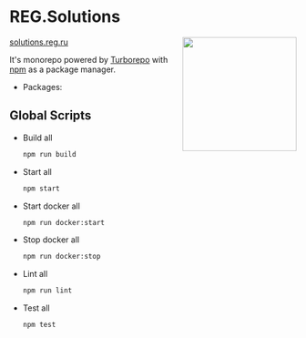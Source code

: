 # REG.Solutions

<img src="https://static.tildacdn.com/tild3363-3434-4531-b839-653065656338/logo_RegSolutions.svg" width="200" align="right">

[solutions.reg.ru](https://https://solutions.reg.ru/)

It's monorepo powered by [Turborepo](https://turborepo.org) with [npm](https://www.npmjs.com/) as a package manager.

- Packages:


## Global Scripts

- Build all

  ```sh
  npm run build
  ```

- Start all

  ```sh
  npm start
  ```

- Start docker all

  ```sh
  npm run docker:start
  ```

- Stop docker all

  ```sh
  npm run docker:stop
  ```

- Lint all

  ```sh
  npm run lint
  ```

- Test all

  ```sh
  npm test
  ```
